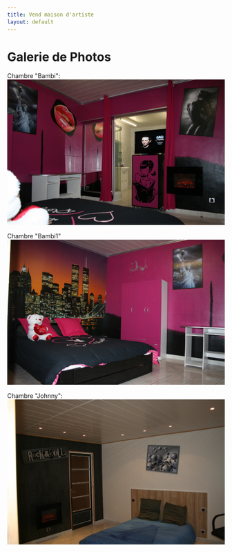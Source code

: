 ```yaml
---
title: Vend maison d'artiste
layout: default
---
```


# Galerie de Photos

Chambre "Bambi":
![Chambre "Bambi"](/images/an_ch_bam1.jpg)

Chambre "Bambi1"
![Chambre "Bambi1"](/images/an_ch_bam2.jpg)

Chambre "Johnny":
![Chambre-Johnny](/images/ann_ch_johnny2.jpg) 
